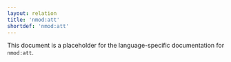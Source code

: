 ```yaml
---
layout: relation
title: 'nmod:att'
shortdef: 'nmod:att'
---
```


This document is a placeholder for the language-specific documentation
for `nmod:att`.
